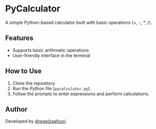 # PyCalculator

A simple Python-based calculator built with basic operations (+, -, *, /).

## Features
- Supports basic arithmetic operations
- User-friendly interface in the terminal

## How to Use
1. Clone the repository.
2. Run the Python file (`pycalculator.py`).
3. Follow the prompts to enter expressions and perform calculations.

## Author
Developed by [@waelzaafouri](https://github.com/waelzaafouri).
